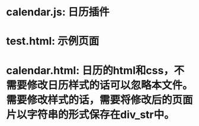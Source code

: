 # calendar.js: 日历插件
# test.html: 示例页面
# calendar.html: 日历的html和css，不需要修改日历样式的话可以忽略本文件。需要修改样式的话，需要将修改后的页面片以字符串的形式保存在div_str中。